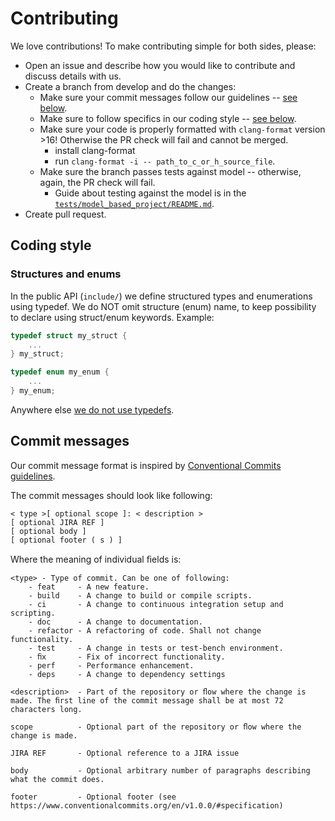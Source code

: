 # Contributing

We love contributions! To make contributing simple for both sides, please:

- Open an issue and describe how you would like to contribute and discuss details with us.
- Create a branch from develop and do the changes:
    - Make sure your commit messages follow our guidelines -- [see below](#commit-messages).
    - Make sure to follow specifics in our coding style -- [see below](#coding-style).
    - Make sure your code is properly formatted with `clang-format` version >16! Otherwise the PR check will fail and cannot be merged.
        - install clang-format
        - run `clang-format -i -- path_to_c_or_h_source_file`.
    - Make sure the branch passes tests against model -- otherwise, again, the PR check will fail.
        - Guide about testing against the model is in the [`tests/model_based_project/README.md`](tests/model_based_project/README.md).
- Create pull request.

## Coding style
### Structures and enums
In the public API (`include/`) we define structured types and enumerations using typedef. We do NOT omit
structure (enum) name, to keep possibility to declare using struct/enum keywords. Example:

```c
typedef struct my_struct {
    ...
} my_struct;

typedef enum my_enum {
    ...
} my_enum;
```

Anywhere else [we do not use typedefs](https://www.kernel.org/doc/html/latest/process/coding-style.html#typedefs).

## Commit messages
Our commit message format is inspired by [Conventional Commits guidelines](https://www.conventionalcommits.org/en/v1.0.0/#specification).

The commit messages should look like following:
```
< type >[ optional scope ]: < description >
[ optional JIRA REF ]
[ optional body ]
[ optional footer ( s ) ]
```

Where the meaning of individual ﬁelds is:

```
<type> - Type of commit. Can be one of following:
    - feat     - A new feature.
    - build    - A change to build or compile scripts.
    - ci       - A change to continuous integration setup and scripting.
    - doc      - A change to documentation.
    - refactor - A refactoring of code. Shall not change functionality.
    - test     - A change in tests or test-bench environment.
    - ﬁx       - Fix of incorrect functionality.
    - perf     - Performance enhancement.
    - deps     - A change to dependency settings

<description>  - Part of the repository or ﬂow where the change is made. The ﬁrst line of the commit message shall be at most 72 characters long.

scope          - Optional part of the repository or ﬂow where the change is made.

JIRA REF       - Optional reference to a JIRA issue

body           - Optional arbitrary number of paragraphs describing what the commit does.

footer         - Optional footer (see https://www.conventionalcommits.org/en/v1.0.0/#specification)
```
